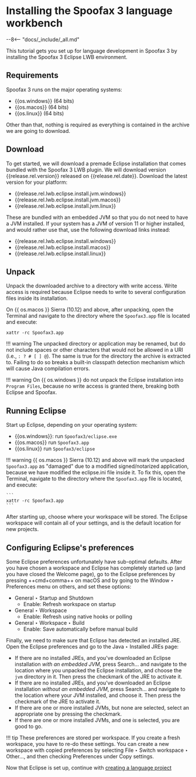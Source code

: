 # Installing the Spoofax 3 language workbench

--8<-- "docs/_include/_all.md"

This tutorial gets you set up for language development in Spoofax 3 by installing the Spoofax 3 Eclipse LWB environment.

## Requirements

Spoofax 3 runs on the major operating systems:

* {{os.windows}} (64 bits)
* {{os.macos}} (64 bits)
* {{os.linux}} (64 bits)

Other than that, nothing is required as everything is contained in the archive we are going to download.

## Download

To get started, we will download a premade Eclipse installation that comes bundled with the Spoofax 3 LWB plugin. We will download version {{release.rel.version}} released on {{release.rel.date}}. Download the latest version for your platform:

* {{release.rel.lwb.eclipse.install.jvm.windows}}
* {{release.rel.lwb.eclipse.install.jvm.macos}}
* {{release.rel.lwb.eclipse.install.jvm.linux}}

These are bundled with an embedded JVM so that you do not need to have a JVM installed. If your system has a JVM of version 11 or higher installed, and would rather use that, use the following download links instead:

* {{release.rel.lwb.eclipse.install.windows}}
* {{release.rel.lwb.eclipse.install.macos}}
* {{release.rel.lwb.eclipse.install.linux}}

## Unpack

Unpack the downloaded archive to a directory with write access. Write access is required because Eclipse needs to write to several configuration files inside its installation.

On {{ os.macos }} Sierra (10.12) and above, after unpacking, open the Terminal and navigate to the directory where the `Spoofax3.app` file is located and execute:

```shell
xattr -rc Spoofax3.app
```

!!! warning
    The unpacked directory or application may be renamed, but do not include spaces or other characters that would not be allowed in a URI (i.e., `: ? # [ ] @`). The same is true for the directory the archive is extracted to. Failing to do so breaks a built-in classpath detection mechanism which will cause Java compilation errors.

!!! warning
    On {{ os.windows }} do not unpack the Eclipse installation into `Program Files`, because no write access is granted there, breaking both Eclipse and Spoofax.

## Running Eclipse

Start up Eclipse, depending on your operating system:

* {{os.windows}}: run `Spoofax3/eclipse.exe`
* {{os.macos}} run `Spoofax3.app`
* {{os.linux}} run `Spoofax3/eclipse`

!!! warning
    {{ os.macos }} Sierra (10.12) and above will mark the unpacked `Spoofax3.app` as "damaged" due to a modified signed/notarized application, because we have modified the eclipse.ini file inside it. To fix this, open the Terminal, navigate to the directory where the `Spoofax3.app` file is located, and execute:

    ```
    xattr -rc Spoofax3.app
    ```

After starting up, choose where your workspace will be stored. The Eclipse workspace will contain all of your settings, and is the default location for new projects.

## Configuring Eclipse's preferences

Some Eclipse preferences unfortunately have sub-optimal defaults. After you have chosen a workspace and Eclipse has completely started up (and you have closed the Welcome page), go to the Eclipse preferences by pressing ++cmd+comma++ on macOS and by going to the <span class="guilabel">Window ‣ Preferences</span> menu on others, and set these options:

* <span class="guilabel">General ‣ Startup and Shutdown</span>
    * Enable: <span class="guilabel">Refresh workspace on startup</span>
* <span class="guilabel">General ‣ Workspace</span>
    * Enable: <span class="guilabel">Refresh using native hooks or polling</span>
* <span class="guilabel">General ‣ Workspace ‣ Build</span>
    * Enable: <span class="guilabel">Save automatically before manual build</span>

Finally, we need to make sure that Eclipse has detected an installed JRE. Open the Eclipse preferences and go to the <span class="guilabel">Java ‣ Installed JREs</span> page:

* If there are no installed JREs, and you've downloaded an Eclipse installation *with an embedded JVM*, press <span class="guilabel">Search...</span> and navigate to the location where you unpacked the Eclipse installation, and choose the `jvm` directory in it. Then press the checkmark of the JRE to activate it.
* If there are no installed JREs, and you've downloaded an Eclipse installation *without an embedded JVM*, press <span class="guilabel">Search...</span> and navigate to the location where your JVM installed, and choose it. Then press the checkmark of the JRE to activate it.
* If there are one or more installed JVMs, but none are selected, select an appropriate one by pressing the checkmark.
* If there are one or more installed JVMs, and one is selected, you are good to go.

!!! tip
    These preferences are stored per workspace. If you create a fresh workspace, you have to re-do these settings. You can create a new workspace with copied preferences by selecting <span class="guilabel">File ‣ Switch workspace ‣ Other...</span>, and then checking <span class="guilabel">Preferences</span> under <span class="guilabel">Copy settings</span>.

Now that Eclipse is set up, continue with [creating a language project](create_language_project.md)
